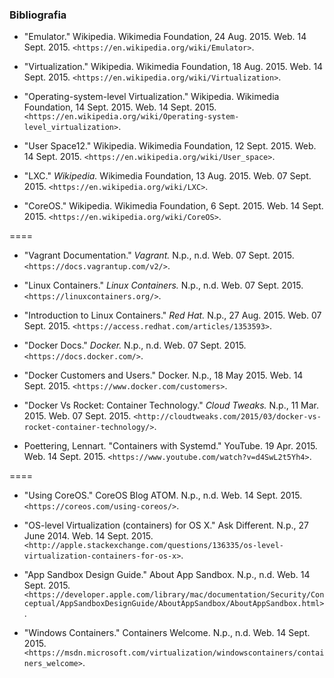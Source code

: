 ### Bibliografia
<!-- .slide: class="bibliography" -->

- "Emulator." Wikipedia. Wikimedia Foundation, 24 Aug. 2015. Web. 14 Sept. 2015. `<https://en.wikipedia.org/wiki/Emulator>`.

- "Virtualization." Wikipedia. Wikimedia Foundation, 18 Aug. 2015. Web. 14 Sept. 2015. `<https://en.wikipedia.org/wiki/Virtualization>`.

- "Operating-system-level Virtualization." Wikipedia. Wikimedia Foundation, 14 Sept. 2015. Web. 14 Sept. 2015. `<https://en.wikipedia.org/wiki/Operating-system-level_virtualization>`.

-  "User Space12." Wikipedia. Wikimedia Foundation, 12 Sept. 2015. Web. 14 Sept. 2015. `<https://en.wikipedia.org/wiki/User_space>`.

- "LXC." _Wikipedia._ Wikimedia Foundation, 13 Aug. 2015. Web. 07 Sept. 2015. `<https://en.wikipedia.org/wiki/LXC>`.

- "CoreOS." Wikipedia. Wikimedia Foundation, 6 Sept. 2015. Web. 14 Sept. 2015. `<https://en.wikipedia.org/wiki/CoreOS>`.

====
<!-- .slide: class="bibliography" -->

- "Vagrant Documentation." _Vagrant._ N.p., n.d. Web. 07 Sept. 2015. `<https://docs.vagrantup.com/v2/>`.

- "Linux Containers." _Linux Containers._ N.p., n.d. Web. 07 Sept. 2015. `<https://linuxcontainers.org/>`.

- "Introduction to Linux Containers." _Red Hat._ N.p., 27 Aug. 2015. Web. 07 Sept. 2015. `<https://access.redhat.com/articles/1353593>`.

- "Docker Docs." _Docker._ N.p., n.d. Web. 07 Sept. 2015. `<https://docs.docker.com/>`.

- "Docker Customers and Users." Docker. N.p., 18 May 2015. Web. 14 Sept. 2015. `<https://www.docker.com/customers>`.

- "Docker Vs Rocket: Container Technology." _Cloud Tweaks._ N.p., 11 Mar. 2015. Web. 07 Sept. 2015. `<http://cloudtweaks.com/2015/03/docker-vs-rocket-container-technology/>`.

- Poettering, Lennart. "Containers with Systemd." YouTube. 19 Apr. 2015. Web. 14 Sept. 2015. `<https://www.youtube.com/watch?v=d4SwL2t5Yh4>`.

====
<!-- .slide: class="bibliography" -->

- "Using CoreOS." CoreOS Blog ATOM. N.p., n.d. Web. 14 Sept. 2015. `<https://coreos.com/using-coreos/>`.

- "OS-level Virtualization (containers) for OS X." Ask Different. N.p., 27 June 2014. Web. 14 Sept. 2015. `<http://apple.stackexchange.com/questions/136335/os-level-virtualization-containers-for-os-x>`.

- "App Sandbox Design Guide." About App Sandbox. N.p., n.d. Web. 14 Sept. 2015. `<https://developer.apple.com/library/mac/documentation/Security/Conceptual/AppSandboxDesignGuide/AboutAppSandbox/AboutAppSandbox.html>`.

- "Windows Containers." Containers Welcome. N.p., n.d. Web. 14 Sept. 2015. `<https://msdn.microsoft.com/virtualization/windowscontainers/containers_welcome>`.
